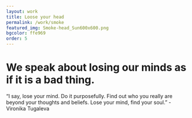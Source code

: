 ```yaml
---
layout: work
title: Loose your head
permalink: /work/smoke
featured_img: Smoke-head_Sun600x600.png
bgcolor: ffe969
order: 5
---
```


# We speak about losing our minds as if it is a bad thing.

“I say, lose your mind. Do it purposefully. Find out who you really are beyond your thoughts and beliefs. Lose your mind, find your soul.” - Vironika Tugaleva 